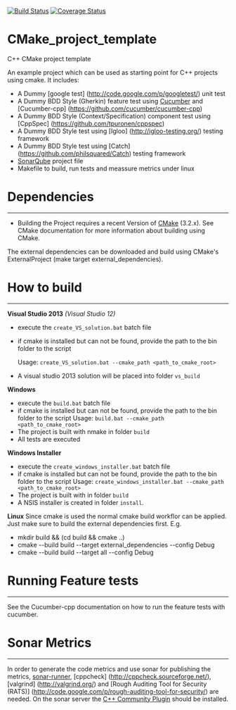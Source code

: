 [![Build Status](https://travis-ci.org/meshell/CMake_project_template.png)](https://travis-ci.org/meshell/CMake_project_template)
[![Coverage Status](https://coveralls.io/repos/meshell/CMake_project_template/badge.svg)](https://coveralls.io/r/meshell/CMake_project_template)

CMake_project_template
======================

C++ CMake project template

An example project which can be used as starting point for C++ projects using cmake. It includes:
* A Dummy [google test] (http://code.google.com/p/googletest/) unit test
* A Dummy BDD Style (Gherkin) feature test using [Cucumber](http://cukes.info/) and [Cucumber-cpp] (https://github.com/cucumber/cucumber-cpp)
* A Dummy BDD Style (Context/Specification) component test using [CppSpec] (https://github.com/tpuronen/cppspec)
* A Dummy BDD Style test using [Igloo] (http://igloo-testing.org/) testing framework
* A Dummy BDD Style test using [Catch] (https://github.com/philsquared/Catch) testing framework
* [SonarQube](http://www.sonarqube.org/) project file
* Makefile to build, run tests and meassure metrics under linux


# Dependencies
---------------
* Building the Project requires a recent Version of [CMake](http://www.cmake.org/) (3.2.x). See CMake documentation for more information about building using CMake.

The external dependencies can be downloaded and build using CMake's ExternalProject (make target external_dependencies).

# How to build
--------------
__Visual Studio 2013__ _(Visual Studio 12)_
* execute the `create_VS_solution.bat` batch file
* if cmake is installed but can not be found, provide the path to the bin folder to the script
  
  Usage: `create_VS_solution.bat --cmake_path <path_to_cmake_root>`
* A visual studio 2013 solution will be placed into folder `vs_build`

__Windows__
* execute the `build.bat` batch file
* if cmake is installed but can not be found, provide the path to the bin folder to the script
  Usage: `build.bat --cmake_path <path_to_cmake_root>`
* The project is built with nmake in folder `build`
* All tests are executed 

__Windows Installer__
* execute the `create_windows_installer.bat` batch file
* if cmake is installed but can not be found, provide the path to the bin folder to the script
  Usage: `create_windows_installer.bat --cmake_path <path_to_cmake_root>`
* The project is built with in folder `build`
* A NSIS installer is created in folder `install`.

__Linux__
Since cmake is used the normal cmake build workflor can be applied. Just make sure to build the external dependencies first.
E.g.
* mkdir build && (cd build && cmake ..)
* cmake --build build --target external_dependencies --config Debug
* cmake --build build --target all --config Debug


# Running Feature tests
------------------------
See the Cucumber-cpp documentation on how to run the feature tests with cucumber.

# Sonar Metrics
----------------
In order to generate the code metrics and use sonar for publishing the metrics, [sonar-runner](http://docs.codehaus.org/display/SONAR/Installing+and+Configuring+Sonar+Runner), [cppcheck] (http://cppcheck.sourceforge.net/), [valgrind] (http://valgrind.org/) and [Rough Auditing Tool for Security (RATS)] (http://code.google.com/p/rough-auditing-tool-for-security/) are needed. 
On the sonar server the [C++ Community Plugin](http://docs.codehaus.org/pages/viewpage.action?pageId=185073817) should be installed.
